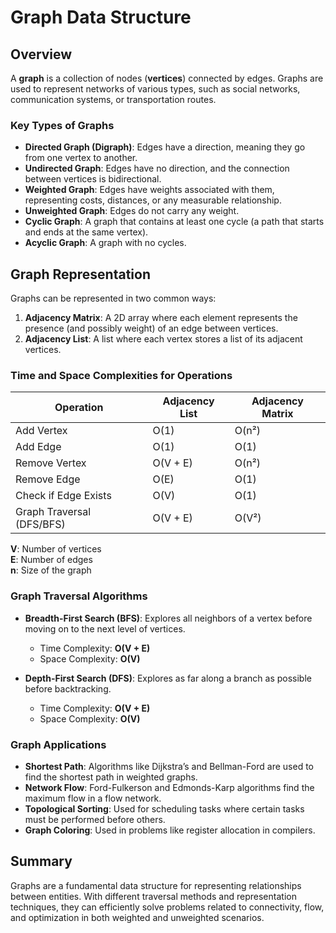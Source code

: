 # Graph Data Structure

## Overview
A **graph** is a collection of nodes (**vertices**) connected by edges. Graphs are used to represent networks of various types, such as social networks, communication systems, or transportation routes.

### Key Types of Graphs
- **Directed Graph (Digraph)**: Edges have a direction, meaning they go from one vertex to another.
- **Undirected Graph**: Edges have no direction, and the connection between vertices is bidirectional.
- **Weighted Graph**: Edges have weights associated with them, representing costs, distances, or any measurable relationship.
- **Unweighted Graph**: Edges do not carry any weight.
- **Cyclic Graph**: A graph that contains at least one cycle (a path that starts and ends at the same vertex).
- **Acyclic Graph**: A graph with no cycles.

## Graph Representation
Graphs can be represented in two common ways:
1. **Adjacency Matrix**: A 2D array where each element represents the presence (and possibly weight) of an edge between vertices.
2. **Adjacency List**: A list where each vertex stores a list of its adjacent vertices.

### Time and Space Complexities for Operations

| Operation                  | Adjacency List | Adjacency Matrix |
|----------------------------|----------------|------------------|
| Add Vertex                 | O(1)           | O(n²)            |
| Add Edge                   | O(1)           | O(1)             |
| Remove Vertex              | O(V + E)       | O(n²)            |
| Remove Edge                | O(E)           | O(1)             |
| Check if Edge Exists       | O(V)           | O(1)             |
| Graph Traversal (DFS/BFS)   | O(V + E)       | O(V²)            |

**V**: Number of vertices  
**E**: Number of edges  
**n**: Size of the graph

### Graph Traversal Algorithms

- **Breadth-First Search (BFS)**: Explores all neighbors of a vertex before moving on to the next level of vertices.
  - Time Complexity: **O(V + E)**
  - Space Complexity: **O(V)**

- **Depth-First Search (DFS)**: Explores as far along a branch as possible before backtracking.
  - Time Complexity: **O(V + E)**
  - Space Complexity: **O(V)**

### Graph Applications
- **Shortest Path**: Algorithms like Dijkstra’s and Bellman-Ford are used to find the shortest path in weighted graphs.
- **Network Flow**: Ford-Fulkerson and Edmonds-Karp algorithms find the maximum flow in a flow network.
- **Topological Sorting**: Used for scheduling tasks where certain tasks must be performed before others.
- **Graph Coloring**: Used in problems like register allocation in compilers.

## Summary
Graphs are a fundamental data structure for representing relationships between entities. With different traversal methods and representation techniques, they can efficiently solve problems related to connectivity, flow, and optimization in both weighted and unweighted scenarios.
